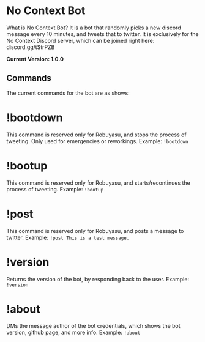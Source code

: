 # No Context Bot

What is No Context Bot? It is a bot that randomly picks a new discord message every 10 minutes, and tweets that to twitter. 
It is exclusively for the No Context Discord server, which can be joined right here: discord.gg/tStrPZB

**Current Version: 1.0.0**

## Commands
The current commands for the bot are as shows:

# !bootdown
This command is reserved only for Robuyasu, and stops the process of tweeting. Only used for emergencies or reworkings.
Example: 
`!bootdown`

# !bootup
This command is reserved only for Robuyasu, and starts/recontinues the process of tweeting. 
Example: 
`!bootup`

# !post
This command is reserved only for Robuyasu, and posts a message to twitter.
Example: 
`!post This is a test message.`

# !version
Returns the version of the bot, by responding back to the user.
Example:
`!version`

# !about
DMs the message author of the bot credentials, which shows the bot version, github page, and more info.
Example: 
`!about`
